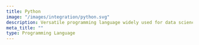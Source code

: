 ```yaml
---
title: Python
image: "/images/integration/python.svg"
description: Versatile programming language widely used for data science, backend development, automation, and more.
meta_title: ""
type: Programming Language
---
```

